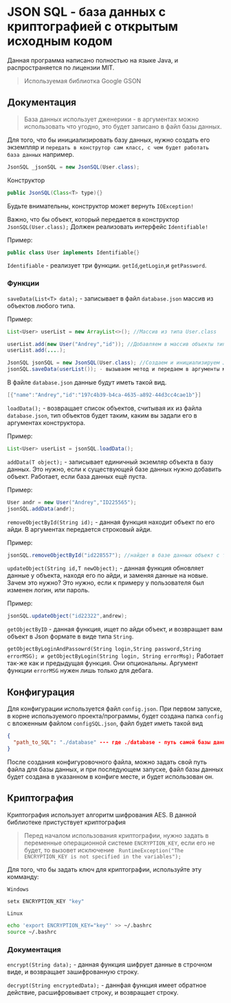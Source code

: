 # JSON SQL - база данных с криптографией с открытым исходным кодом
Данная программа написано полностью на языке Java, и распространяется по лицензии MIT.
>Используемая библиотка Google GSON

## Документация

>База данных использует дженерики - в аргументах можно использовать что угодно, это будет записано в файл базы данных.

Для того, что бы инициализировать базу данных, нужно создать его экземпляр и `передать в конструтор сам класс, с чем будет работать база данных` например.
```java
JsonSQL _jsonSQL = new JsonSQL(User.class);
```

Конструктор
```java
public JsonSQL(Class<T> type){}
```
 
Будьте внимательны, конструктор может вернуть `IOException!`

Важно, что бы объект, который передается в конструктор `JsonSQL(User.class);`
Должен реализовать интерфейс `Identifiable!`

Пример:

```java
public class User implements Identifiable{}
```

`Identifiable` - реализует три функции. `getId`,`getLogin`,и `getPassword`.

### Функции
`saveData(List<T> data);`  - записывает в файл `database.json` массив из объектов любого типа.

Пример:
```java
List<User> userList = new ArrayList<>(); //Массив из типа User.class

userList.add(new User("Andrey","id")); //Добавляем в массив объекты типа User.class
userList.add(....);

JsonSQL jsonSQL = new JsonSQL(User.class); //Создаем и инициализируем JsonSQL, передавая в аргументы тип User.class
jsonSQL.saveData(userList()); - вызываем метод и передаем в аргументы массив из объектов типа User.class
```
В файле `database.json` данные будут иметь такой вид.
```java
[{"name":"Andrey","id":"197c4b39-b4ca-4635-a892-44d3cc4cae1b"}]
```

`loadData();` - возвращает список объектов, считывая их из файла `database.json`, тип объектов будет таким, каким вы задали его в аргументах конструктора.

Пример:
```java
List<User> userList = jsonSQL.loadData();
```

`addData(T object);` - записывает единичный экземляр объекта в базу данных. Это нужно, если к существующей базе данных нужно добавить объект. Работает, если база данных ещё пуста.

Пример:

```java
User andr = new User("Andrey","ID225565");
jsonSQL.addData(andr);
```
`removeObjectById(String id);` - данная функция находит объект по его айди. В аргументах передается строковый айди.

Пример:

```java
jsonSQL.removeObjectById("id228557"); //найдет в базе данных объект с таким айди, и удалит его.
```

`updateObject(String id,T newObject);` - данная функция обновляет данные у объекта, находя его по айди, и заменяя данные на новые. Зачем это нужно? Это нужно, если к примеру у пользователя был изменен логин, или пароль.

Пример:

```java
jsonSQL.updateObject("id22322",andrew);
```

`getObjectByID` - данная функция, ищет по айди объект, и возвращает вам объект в Json формате в виде типа `String`.

`getObjectByLoginAndPassowrd(String login,String password,String errorMSG); и getObjectByLogin(String login, String errorMsg);` Работает так-же как и предыдущая функция. Они опциональны.
Аргумент функции `errorMSG` нужен лишь только для дебага.

## Конфигурация
Для конфигурации используется файл `config.json`.
При первом запуске, в корне используемого проекта/программы, будет создана папка `config` с вложенным файлом `configSQL.json`, файл будет иметь такой вид
```json
{
  "path_to_SQL": "./database" --- где ./database - путь самой базы данных.
}
```
После создания конфигуровочного файла, можно задать свой путь файла для базы данных, и при последующем запуске, файл базы данных будет создана в указанном в конфиге месте, и будет использован он.

## Криптография
Криптография использует алгоритм шифрования AES.
В данной библиотеке пристуствует криптография
>Перед началом использования криптографии, нужно задать в переменные операционной системе `ENCRYPTION_KEY`, если его не будет, то вызовет исключение ` RuntimeException("The ENCRYPTION_KEY is not specified in the variables");`

Для того, что бы задать ключ для криптографии, используйте эту комманду:

`Windows`
```cmd
setx ENCRYPTION_KEY "key"
```
`Linux`
```bash
echo 'export ENCRYPTION_KEY="key"' >> ~/.bashrc
source ~/.bashrc 
```
### Документация

`encrypt(String data);` - данная функция шифрует данные в строчном виде, и возвращает зашифрованную строку.

`decrypt(String encryptedData);` - даннфая функция имеет обратное действие, расшифровывает строку, и возвращает строку.
